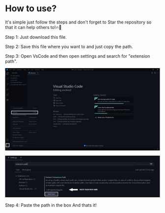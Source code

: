 # How to use?
It's simple just follow the steps and don't forget to Star the repository so that it can help others to!🔥🙌


Step 1: Just download this file.

Step 2: Save this file where you want to and just copy the path.

Step 3: Open VsCode and then open settings and search for "extension path".

![GitHub Logo](/Images/settings.png)

![GitHub Logo](/Images/extension-path.png)

Step 4: Paste the path in the box And thats it!
